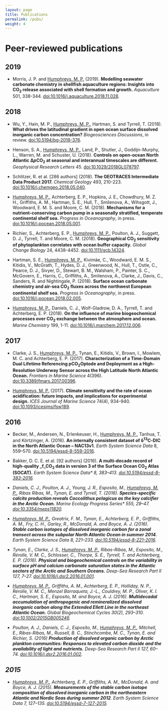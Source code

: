 ```yaml
---
layout: page
title: Publications
permalink: /pubs/
weight: 4
---
```


# **Peer-reviewed publications**

## 2019

  * Morris, J. P. and <u>Humphreys, M. P.</u> (2019). **Modelling seawater carbonate chemistry in shellfish aquaculture regions: Insights into CO<sub>2</sub> release associated with shell formation and growth.** *Aquaculture* 501, 338-344. <a href="https://doi.org/10.1016/j.aquaculture.2018.11.028">doi:10.1016/j.aquaculture.2018.11.028</a>.

## 2018

  * Wu, Y., Hain, M. P., <u>Humphreys, M. P.</u>, Hartman, S. and Tyrrell, T. (2018). **What drives the latitudinal gradient in open ocean surface dissolved inorganic carbon concentration?** *Biogeosciences Discussions*, in review. <a href="https://doi.org/10.5194/bg-2018-376">doi:10.5194/bg-2018-376</a>.

  * Henson, S. A., <u>Humphreys, M. P.</u>, Land, P., Shutler, J., Goddijn-Murphy, L., Warren, M. and Schuster, U. (2018). **Controls on open-ocean North Atlantic Δ<i>p</i>CO<sub>2</sub> at seasonal and interannual timescales are different.** *Geophysical Research Letters* 45. <a href="https://doi.org/10.1029/2018GL078797">doi:10.1029/2018GL078797</a>.

  * Schlitzer, R. et al. [286 authors] (2018). **The GEOTRACES Intermediate Data Product 2017.** *Chemical Geology* 493, 210-223. <a href="https://doi.org/10.1016/j.chemgeo.2018.05.040">doi:10.1016/j.chemgeo.2018.05.040</a>.

  * <u>Humphreys, M. P.</u>, Achterberg, E. P., Hopkins, J. E., Chowdhury, M. Z. H., Griffiths, A. M., Hartman, S. E., Hull, T., Smilenova, A., Wihsgott, J., Woodward, E. M. S. and Moore, C. M. (2018). **Mechanisms for a nutrient-conserving carbon pump in a seasonally stratified, temperate continental shelf sea.** *Progress in Oceanography*, in press. <a href="https://doi.org/10.1016/j.pocean.2018.05.001">doi:10.1016/j.pocean.2018.05.001</a>.

  * Richier, S., Achterberg, E. P., <u>Humphreys, M. P.</u>, Poulton, A. J., Suggett, D. J., Tyrrell, T. and Moore, C. M. (2018). **Geographical CO<sub>2</sub> sensitivity of phytoplankton correlates with ocean buffer capacity.** *Global Change Biology* 24, 4438-4452. <a href="https://doi.org/10.1111/gcb.14324">doi:10.1111/gcb.14324</a>.

  * Hartman, S. E., <u>Humphreys, M. P.</u>, Kivimäe, C., Woodward, E. M. S., Kitidis, V., McGrath, T., Hydes, D. J., Greenwood, N., Hull, T., Ostle, C., Pearce, D. J., Sivyer, D., Stewart, B. M., Walsham, P., Painter, S. C., McGovern, E., Harris, C., Griffiths, A., Smilenova, A., Clarke, J., Davis, C., Sanders, R. and Nightingale, P. (2018). **Surface ocean carbonate chemistry and air-sea CO<sub>2</sub> fluxes across the northwest European continental shelf sea.** *Progress in Oceanography*, in press. <a href="https://doi.org/10.1016/j.pocean.2018.02.005">doi:10.1016/j.pocean.2018.02.005</a>.

  * <u>Humphreys, M. P.</u>, Daniels, C. J., Wolf-Gladrow, D. A., Tyrrell, T. and Achterberg, E. P. (2018). **On the influence of marine biogeochemical processes over CO<sub>2</sub> exchange between the atmosphere and ocean.** *Marine Chemistry* 199, 1-11. <a href="https://doi.org/10.1016/j.marchem.2017.12.006">doi:10.1016/j.marchem.2017.12.006</a>.

## 2017

  * Clarke, J. S., <u>Humphreys, M. P.</u>, Tynan, E., Kitidis, V., Brown, I., Mowlem, M. C. and Achterberg, E. P. (2017). **Characterization of a Time-Domain Dual Lifetime Referencing pCO<sub>2</sub>Optode and Deployment as a High-Resolution Underway Sensor across the High Latitude North Atlantic Ocean.** *Frontiers in Marine Science* 4(396). <a href="https://doi.org/10.3389/fmars.2017.00396">doi:10.3389/fmars.2017.00396</a>.

  * <u>Humphreys, M. P.</u> (2017). **Climate sensitivity and the rate of ocean acidification: future impacts, and implications for experimental design.** *ICES Journal of Marine Science* 74(4), 934–940. <a href="https://dx.doi.org/10.1093/icesjms/fsw189">doi:10.1093/icesjms/fsw189</a>.

## 2016

 * Becker, M., Andersen, N., Erlenkeuser, H., <u>Humphreys, M. P.</u>, Tanhua, T. and Körtzinger, A. (2016). **An internally consistent dataset of δ<sup>13</sup>C-DIC in the North Atlantic Ocean – NAC13v1.** *Earth System Science Data* 8, 559–570. <a href="http://dx.doi.org/10.5194/essd-8-559-2016">doi:10.5194/essd-8-559-2016</a>.

<!--• Linked to datasets: <a href="http://mphumphreys.wordpress.com/pubs/data/#d13cEEL">Humphreys et al. (2014)</a>, <a href="http://mphumphreys.wordpress.com/pubs/data/#d13cUKOA">Humphreys et al. (2014)</a>, <a href="http://mphumphreys.wordpress.com/pubs/data/#d13c302">Humphreys et al. (2015)</a>, <a href="http://mphumphreys.wordpress.com/pubs/data/#becker13c">Becker et al. (2016)</a>
<span style="display: none;">Bakker, D. C. E., Pfeil, B., Landa, C. S., Metzl, N., O’Brien, K. M., Olsen, A., Smith, K., Cosca, C., Harasawa, S., Jones, S. D., Nakaoka, S.-I., Nojiri, Y., Schuster, U., Steinhoff, T., Sweeney, C., Takahashi, T., Tilbrook, B., Wada, C., Wanninkhof, R., Alin, S. R., Balestrini, C. F., Barbero, L., Bates, N. R., Bianchi, A. A., Bonou, F., Boutin, J., Bozec, Y., Burger, E. F., Cai, W.-J., Castle, R. D., Chen, L., Chierici, M., Currie, K., Evans, W., Featherstone, C., Feely, R. A., Fransson, A., Goyet, C., Greenwood, N., Gregor, L., Hankin, S., Hardman-Mountford, N. J., Harlay, J., Hauck, J., Hoppema, M., <u>Humphreys, M. P.</u>, Hunt, C. W., Huss, B., Ibánhez, J. S. P., Johannessen, T., Keeling, R., Kitidis, V., Körtzinger, A., Kozyr, A., Krasakopoulou, E., Kuwata, A., Landschützer, P., Lauvset, S. K., Lefèvre, N., Lo Monaco, C., Manke, A., Mathis, J. T., Merlivat, L., Millero, F. J., Monteiro, P. M. S., Munro, D. R., Murata, A., Newberger, T., Omar, A. M., Ono, T., Paterson, K., Pearce, D., Pierrot, D., Robbins, L. L., Saito, S., Salisbury, J., Schlitzer, R., Schneider, B., Schweitzer, R., Sieger, R., Skjelvan, I., Sullivan, K. F., Sutherland, S. C., Sutton, A. J., Tadokoro, K., Telszewski, M., Tuma, M., van Heuven, S. M. A. C., Vandemark, D., Ward, B., Watson, A. J. and Xu, S.</span>-->

  * Bakker, D. C. E. et al. [92 authors] (2016). **A multi-decade record of high-quality _f_CO<sub>2</sub> data in version 3 of the Surface Ocean CO<sub>2</sub> Atlas (SOCAT).** <em>Earth System Science Data* 8, 383–413. <a href="http://dx.doi.org/10.5194/essd-8-383-2016">doi:10.5194/essd-8-383-2016</a>.

<!--• Linked to dataset: <a href="http://mphumphreys.wordpress.com/pubs/data/#socat4">Bakker et al. (2016)</a>-->

  * Daniels, C. J., Poulton, A. J., Young, J. R., Esposito, M., <u>Humphreys, M. P.</u>, Ribas Ribas, M., Tynan, E. and Tyrrell, T. (2016). **Species-specific calcite production reveals _Coccolithus pelagicus_ as the key calcifier in the Arctic Ocean.** <em>Marine Ecology Progress Series* 555, 29–47. <a href="http://dx.doi.org/10.3354/meps11820">doi:10.3354/meps11820</a>.

  * <u>Humphreys, M. P.</u>, Greatrix, F. M., Tynan, E., Achterberg, E. P., Griffiths, A. M., Fry, C. H., Garley, R., McDonald, A. and Boyce, A. J. (2016). **Stable carbon isotopes of dissolved inorganic carbon for a zonal transect across the subpolar North Atlantic Ocean in summer 2014.** *Earth System Science Data* 8, 221–233. <a href="http://dx.doi.org/10.5194/essd-8-221-2016">doi:10.5194/essd-8-221-2016</a>.

<!--• Linked to dataset: <a href="http://mphumphreys.wordpress.com/pubs/data/#d13c302">Humphreys et al. (2015)</a>-->

  * Tynan, E., Clarke, J. S., <u>Humphreys, M. P.</u>, Ribas-Ribas, M., Esposito, M., Rérolle, V. M. C., Schlosser, C., Thorpe, S. E., Tyrrell, T. and Achterberg, E. P. (2016). **Physical and biogeochemical controls on the variability in surface pH and calcium carbonate saturation states in the Atlantic sectors of the Arctic and Southern Oceans.** *Deep-Sea Research Part II* 127, 7–27. <a href="http://dx.doi.org/10.1016/j.dsr2.2016.01.001">doi:10.1016/j.dsr2.2016.01.001</a>.

  * <u>Humphreys, M. P.</u>, Griffiths, A. M., Achterberg, E. P., Holliday, N. P., Rérolle, V. M. C., Menzel Barraqueta, J.-L., Couldrey, M. P., Oliver, K. I. C., Hartman, S. E., Esposito, M. and Boyce, A. J. (2016). **Multidecadal accumulation of anthropogenic and remineralized dissolved inorganic carbon along the Extended Ellett Line in the northeast Atlantic Ocean.** *Global Biogeochemical Cycles* 30(2), 293–310. <a href="http://dx.doi.org/10.1002/2015GB005246">doi:10.1002/2015GB005246</a>.

<!--• Linked to datasets: <a href="http://mphumphreys.wordpress.com/pubs/data/#d13cEEL">Humphreys et al. (2014)</a>, <a href="http://mphumphreys.wordpress.com/pubs/data/#d365">Hartman et al. (2014)</a>, <a href="http://mphumphreys.wordpress.com/pubs/data/#d379">Hartman et al. (2014)</a>, <a href="http://mphumphreys.wordpress.com/pubs/data/#jc86">Hartman et al. (2014)</a>-->

  * Poulton, A. J., Daniels, C. J., Esposito, M., <u>Humphreys, M. P.</u>, Mitchell, E., Ribas-Ribas, M., Russell, B. C., Stinchcombe, M. C., Tynan, E. and Richier, S. (2016) **Production of dissolved organic carbon by Arctic plankton communities: Responses to elevated carbon dioxide and the availability of light and nutrients.** *Deep-Sea Research Part II* 127, 60–74. <a href="http://dx.doi.org/10.1016/j.dsr2.2016.01.002">doi:10.1016/j.dsr2.2016.01.002</a>.

## 2015

  * <u>Humphreys, M. P.</u>, Achterberg, E. P., Griffiths, A. M., McDonald, A. and Boyce, A. J. (2015). **Measurements of the stable carbon isotope composition of dissolved inorganic carbon in the northeastern Atlantic and Nordic Seas during summer 2012**. *Earth System Science Data* 7, 127–135. <a href="http://dx.doi.org/10.5194/essd-7-127-2015">doi:10.5194/essd-7-127-2015</a>.

<!--[<a href="https://www.earth-syst-sci-data.net/7/127/2015/essd-7-127-2015.pdf">pdf</a>]-->

<!--• Linked to datasets: <a href="http://mphumphreys.wordpress.com/pubs/data/#d13cEEL">Humphreys et al. (2014)</a>, <a href="http://mphumphreys.wordpress.com/pubs/data/#d13cUKOA">Humphreys et al. (2014)</a>-->

